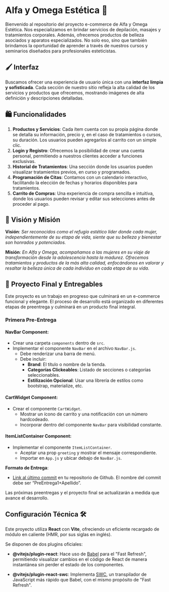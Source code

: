 
# Alfa y Omega Estética 🌸

Bienvenido al repositorio del proyecto e-commerce de Alfa y Omega Estética. Nos especializamos en brindar servicios de depilación, masajes y tratamientos corporales. Además, ofrecemos productos de belleza asociados y aparatos especializados. No solo eso, sino que también brindamos la oportunidad de aprender a través de nuestros cursos y seminarios diseñados para profesionales esteticistas.

## 🖌 Interfaz

Buscamos ofrecer una experiencia de usuario única con una **interfaz limpia y sofisticada**. Cada sección de nuestro sitio refleja la alta calidad de los servicios y productos que ofrecemos, mostrando imágenes de alta definición y descripciones detalladas.

## 🛍 Funcionalidades

1. **Productos y Servicios**: Cada ítem cuenta con su propia página donde se detalla su información, precio y, en el caso de tratamientos o cursos, su duración. Los usuarios pueden agregarlos al carrito con un simple clic.
2. **Login y Registro**: Ofrecemos la posibilidad de crear una cuenta personal, permitiendo a nuestros clientes acceder a funciones exclusivas.
3. **Historial de Tratamientos**: Una sección donde los usuarios pueden visualizar tratamientos previos, en curso y programados.
4. **Programación de Citas**: Contamos con un calendario interactivo, facilitando la elección de fechas y horarios disponibles para tratamientos.
5. **Carrito de Compras**: Una experiencia de compra sencilla e intuitiva, donde los usuarios pueden revisar y editar sus selecciones antes de proceder al pago.

## 🌟 Visión y Misión

**Visión**:
*Ser reconocidos como el refugio estético líder donde cada mujer, independientemente de su etapa de vida, siente que su belleza y bienestar son honrados y potenciados.*

**Misión**:
*En Alfa y Omega, acompañamos a las mujeres en su viaje de transformación desde la adolescencia hasta la madurez. Ofrecemos tratamientos y productos de la más alta calidad, enfocándonos en valorar y resaltar la belleza única de cada individuo en cada etapa de su vida.*

## 🚀 Proyecto Final y Entregables

Este proyecto es un trabajo en progreso que culminará en un e-commerce funcional y elegante. El proceso de desarrollo está organizado en diferentes etapas de preentrega y culminará en un producto final integral.

### Primera Pre-Entrega

#### NavBar Component:
- Crear una carpeta `components` dentro de `src`.
- Implementar el componente `NavBar` en el archivo `NavBar.js`.
  - Debe renderizar una barra de menú.
  - Debe incluir:
    - **Brand**: El título o nombre de la tienda.
    - **Categorías Clickeables**: Listado de secciones o categorías seleccionables.
    - **Estilización Opcional**: Usar una librería de estilos como bootstrap, materialize, etc.

#### CartWidget Component:
- Crear el componente `CartWidget`.
  - Mostrar un ícono de carrito y una notificación con un número hardcodeado.
  - Incorporar dentro del componente `NavBar` para visibilidad constante.

#### ItemListContainer Component:
- Implementar el componente `ItemListContainer`.
  - Aceptar una prop `greeting` y mostrar el mensaje correspondiente.
  - Importar en `App.js` y ubicar debajo de `NavBar.js`.

**Formato de Entrega**:
- [Link al último commit](#) en tu repositorio de Github. El nombre del commit debe ser “PreEntrega1+Apellido”.

Las próximas preentregas y el proyecto final se actualizarán a medida que avance el desarrollo.  
  
## Configuración Técnica 🛠️

Este proyecto utiliza **React** con **Vite**, ofreciendo un eficiente recargado de módulo en caliente (HMR, por sus siglas en inglés).

Se disponen de dos plugins oficiales:

- **@vitejs/plugin-react**: Hace uso de [Babel](https://babeljs.io/) para el "Fast Refresh", permitiendo visualizar cambios en el código de React de manera instantánea sin perder el estado de los componentes.
  
- **@vitejs/plugin-react-swc**: Implementa [SWC](https://swc.rs/), un transpilador de JavaScript más rápido que Babel, con el mismo propósito de "Fast Refresh".
